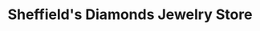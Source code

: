 ---
title: "Sheffield's Diamonds Jewelry Store"
url: /oro-valley/sheffields-diamonds-jewelry-store/
shop: Schmuck
---